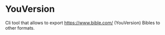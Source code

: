 # YouVersion
Cli tool that allows to export https://www.bible.com/ (YouVersion) Bibles to other formats.
